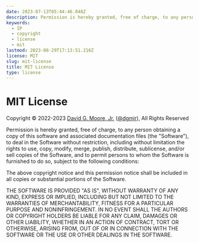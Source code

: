 ```yaml
---
date: 2023-07-13T05:44:46.048Z
description: Permission is hereby granted, free of charge, to any person obtaining a copy of this software and associated documentation files..yadda, yadda, yadda...
keywords:
  - IP
  - copyright
  - license
  - mit
lastmod: 2023-08-29T17:13:51.216Z
license: MIT
slug: mit-license
title: MIT License
type: license
---
```


# MIT License

Copyright © 2022-2023 [David G. Moore, Jr.](mailto:david@dgmjr.io "Send David an email") ([@dgmjr](https://github.com/dgmjr "Contact david on GitHub")), All Rights Reserved

Permission is hereby granted, free of charge, to any person obtaining a copy of this software and associated documentation files (the "Software"), to deal in the Software without restriction, including without limitation the rights to use, copy, modify, merge, publish, distribute, sublicense, and/or sell copies of the Software, and to permit persons to whom the Software is furnished to do so, subject to the following conditions:

The above copyright notice and this permission notice shall be included in all copies or substantial portions of the Software.

THE SOFTWARE IS PROVIDED "AS IS", WITHOUT WARRANTY OF ANY KIND, EXPRESS OR IMPLIED, INCLUDING BUT NOT LIMITED TO THE WARRANTIES OF MERCHANTABILITY, FITNESS FOR A PARTICULAR PURPOSE AND NONINFRINGEMENT. IN NO EVENT SHALL THE AUTHORS OR COPYRIGHT HOLDERS BE LIABLE FOR ANY CLAIM, DAMAGES OR OTHER LIABILITY, WHETHER IN AN ACTION OF CONTRACT, TORT OR OTHERWISE, ARISING FROM, OUT OF OR IN CONNECTION WITH THE SOFTWARE OR THE USE OR OTHER DEALINGS IN THE SOFTWARE.
